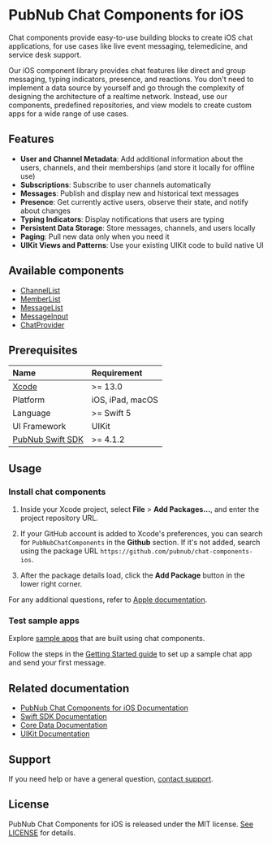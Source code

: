 # PubNub Chat Components for iOS

Chat components provide easy-to-use building blocks to create iOS chat applications, for use cases like live event messaging, telemedicine, and service desk support.

Our iOS component library provides chat features like direct and group messaging, typing indicators, presence, and reactions.  You don't need to implement a data source by yourself and go through the complexity of designing the architecture of a realtime network. Instead, use our components, predefined repositories, and view models to create custom apps for a wide range of use cases.

## Features

* **User and Channel Metadata**: Add additional information about the users, channels, and their memberships (and store it locally for offline use)
* **Subscriptions**: Subscribe to user channels automatically
* **Messages**: Publish and display new and historical text messages
* **Presence**: Get currently active users, observe their state, and notify about changes
* **Typing Indicators**: Display notifications that users are typing
* **Persistent Data Storage**: Store messages, channels, and users locally
* **Paging**: Pull new data only when you need it
* **UIKit Views and Patterns**: Use your existing UIKit code to build native UI

## Available components

* [ChannelList](https://www.pubnub.com//docs/chat/components/ios/ui-components-ios#channellist)
* [MemberList](https://www.pubnub.com//docs/chat/components/ios/ui-components-ios#memberlist)
* [MessageList](https://www.pubnub.com//docs/chat/components/ios/ui-components-ios#messagelist)
* [MessageInput](https://www.pubnub.com//docs/chat/components/ios/ui-components-ios#messageinput)
* [ChatProvider](https://www.pubnub.com//docs/chat/components/ios/chat-provider-ios)

## Prerequisites

| Name | Requirement |
| :--- | :------ |
| [Xcode](https://developer.apple.com/xcode/resources/) | >= 13.0 |
| Platform | iOS, iPad, macOS |
| Language | >= Swift 5 |
| UI Framework | UIKit |
| [PubNub Swift SDK](https://github.com/pubnub/swift) | >= 4.1.2 |
## Usage

### Install chat components

1. Inside your Xcode project, select **File** > **Add Packages...**, and enter the project repository URL.

1. If your GitHub account is added to Xcode's preferences, you can search for `PubNubChatComponents` in the **Github** section. If it's not added, search using the package URL `https://github.com/pubnub/chat-components-ios`.

1. After the package details load, click the **Add Package** button in the lower right corner.

For any additional questions, refer to [Apple documentation](https://developer.apple.com/documentation/swift_packages/adding_package_dependencies_to_your_app).
### Test sample apps

Explore [sample apps](https://github.com/pubnub/chat-components-ios-examples/blob/master/README.md) that are built using chat components.

Follow the steps in the [Getting Started guide](https://www.pubnub.com/docs/chat/components/ios/get-started-ios) to set up a sample chat app and send your first message.

## Related documentation

* [PubNub Chat Components for iOS Documentation](https://www.pubnub.com/docs/chat/components/ios/get-started-ios)
* [Swift SDK Documentation](https://www.pubnub.com/docs/sdks/swift)
* [Core Data Documentation](https://developer.apple.com/documentation/coredata)
* [UIKit Documentation](https://developer.apple.com/documentation/uikit/)

## Support

If you need help or have a general question, [contact support](mailto:support@pubnub.com).

## License

PubNub Chat Components for iOS is released under the MIT license.
[See LICENSE](https://github.com/pubnub/chat-components-ios/blob/master/LICENSE) for details.
